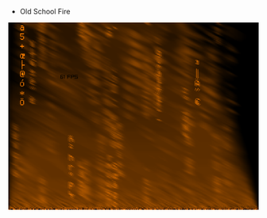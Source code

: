 * Old School Fire

![Classic flames with random latin glyphs melting into it](https://github.com/evanrinehart/fire/blob/master/screenshot.png?raw=true)
